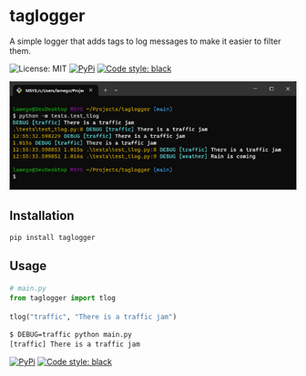 # taglogger

A simple logger that adds tags to log messages to make it easier to filter them.

![License: MIT](https://img.shields.io/github/license/joaompinto/taglogger?style=for-the-badge&color=%23007ec6)
[![PyPi](https://img.shields.io/pypi/v/lxcraft.svg?style=for-the-badge&color=%23007ec6)](https://pypi.python.org/pypi/taglogger)
[![Code style: black](https://img.shields.io/badge/code%20style-black-000000.svg?style=for-the-badge)](https://github.com/ambv/black)

![alt text](imgs\taglogger.png "Title")

## Installation

```bash
pip install taglogger
```

## Usage

```python
# main.py
from taglogger import tlog

tlog("traffic", "There is a traffic jam")
```

```bash
$ DEBUG=traffic python main.py
[traffic] There is a traffic jam
```


[![PyPi](https://img.shields.io/pypi/v/taglogger.svg?style=flat-square)](https://pypi.python.org/pypi/taglogger)
[![Code style: black](https://img.shields.io/badge/code%20style-black-000000.svg?style=flat-square)](https://github.com/ambv/black)
